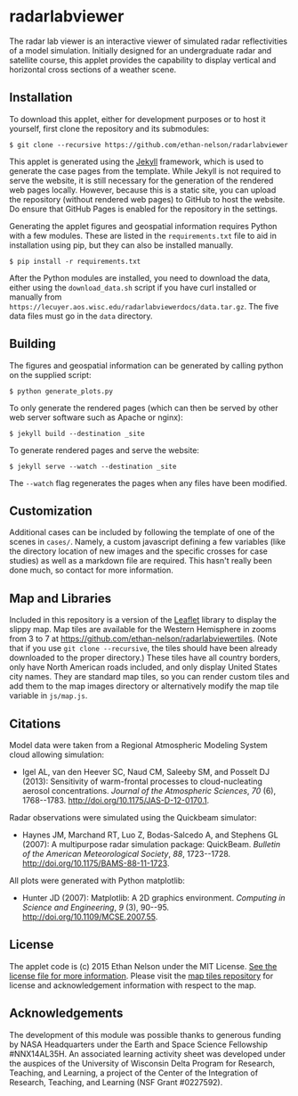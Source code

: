 radarlabviewer
==============

The radar lab viewer is an interactive viewer of simulated radar reflectivities of a model simulation. Initially designed for an undergraduate radar and satellite course, this applet provides the capability to display vertical and horizontal cross sections of a weather scene.

Installation
------------

To download this applet, either for development purposes or to host it yourself, first clone the repository and its submodules:

```
$ git clone --recursive https://github.com/ethan-nelson/radarlabviewer
```

This applet is generated using the [Jekyll](https://jekyllrb.com) framework, which is used to generate the case pages from the template. While Jekyll is not required to serve the website, it is still necessary for the generation of the rendered web pages locally. However, because this is a static site, you can upload the repository (without rendered web pages) to GitHub to host the website. Do ensure that GitHub Pages is enabled for the repository in the settings.

Generating the applet figures and geospatial information requires Python with a few modules. These are listed in the `requirements.txt` file to aid in installation using pip, but they can also be installed manually.

```
$ pip install -r requirements.txt
```

After the Python modules are installed, you need to download the data, either using the `download_data.sh` script if you have curl installed or manually from `https://lecuyer.aos.wisc.edu/radarlabviewerdocs/data.tar.gz`. The five data files must go in the `data` directory.

Building
--------

The figures and geospatial information can be generated by calling python on the supplied script:

```
$ python generate_plots.py
```

To only generate the rendered pages (which can then be served by other web server software such as Apache or nginx):

```
$ jekyll build --destination _site
```

To generate rendered pages and serve the website:

```
$ jekyll serve --watch --destination _site
```

The `--watch` flag regenerates the pages when any files have been modified.

Customization
-------------

Additional cases can be included by following the template of one of the scenes in `cases/`. Namely, a custom javascript defining a few variables (like the directory location of new images and the specific crosses for case studies) as well as a markdown file are required. This hasn't really been done much, so contact for more information.

Map and Libraries
-----------------

Included in this repository is a version of the [Leaflet](http://leafletjs.com) library to display the slippy map. Map tiles are available for the Western Hemisphere in zooms from 3 to 7 at https://github.com/ethan-nelson/radarlabviewertiles. (Note that if you use `git clone --recursive`, the tiles should have been already downloaded to the proper directory.) These tiles have all country borders, only have North American roads included, and only display United States city names. They are standard map tiles, so you can render custom tiles and add them to the map images directory or alternatively modify the map tile variable in `js/map.js`.

Citations
---------

Model data were taken from a Regional Atmospheric Modeling System cloud allowing simulation:

* Igel AL, van den Heever SC, Naud CM, Saleeby SM, and Posselt DJ (2013): Sensitivity of warm-frontal processes to cloud-nucleating aerosol concentrations. _Journal of the Atmospheric Sciences_, *70* (6), 1768--1783. http://doi.org/10.1175/JAS-D-12-0170.1.

Radar observations were simulated using the Quickbeam simulator:

* Haynes JM, Marchand RT, Luo Z, Bodas-Salcedo A, and Stephens GL (2007): A multipurpose radar simulation package: QuickBeam. _Bulletin of the American Meteorological Society_, *88*, 1723--1728. http://doi.org/10.1175/BAMS-88-11-1723.

All plots were generated with Python matplotlib:

* Hunter JD (2007): Matplotlib: A 2D graphics environment. _Computing in Science and Engineering_, *9* (3), 90--95. http://doi.org/10.1109/MCSE.2007.55.

License
-------

The applet code is (c) 2015 Ethan Nelson under the MIT License. [See the license file for more information](LICENSE). Please visit the [map tiles repository](https://github.com/ethan-nelson/radarlabviewertiles) for license and acknowledgement information with respect to the map.

Acknowledgements
----------------

The development of this module was possible thanks to generous funding by NASA Headquarters under the Earth and Space Science Fellowship #NNX14AL35H. An associated learning activity sheet was developed under the auspices of the University of Wisconsin Delta Program for Research, Teaching, and Learning, a project of the Center of the Integration of Research, Teaching, and Learning (NSF Grant #0227592).
